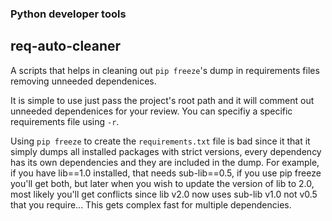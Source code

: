 ### Python developer tools
## req-auto-cleaner
A scripts that helps in cleaning out `pip freeze`'s dump in requirements files removing unneeded dependenices.

It is simple to use just pass the project's root path and it will comment out unneeded dependenices for your review. You can specifiy a specific requirements file using `-r`.

Using `pip freeze` to create the `requirements.txt` file is bad since it that it simply dumps all installed packages with strict versions, every dependency has its own dependencies and they are included in the dump. For example, if you have lib==1.0 installed, that needs sub-lib==0.5, if you use pip freeze you'll get both, but later when you wish to update the version of lib to 2.0, most likely you'll get conflicts since lib v2.0 now uses sub-lib v1.0 not v0.5 that you require... This gets complex fast for multiple dependencies.
